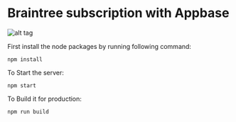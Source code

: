 # Braintree subscription with Appbase

![alt tag](http://g.recordit.co/iD9jgKlLZx.gif)  

First install the node packages by running following command:
```
npm install
```   

To Start the server:
```
npm start
```    

To Build it for production:
```
npm run build
```   
